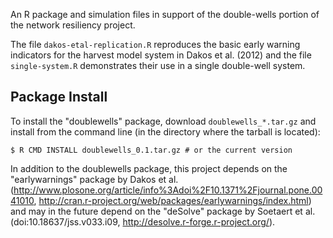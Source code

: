 An R package and simulation files in support of the double-wells portion of the network resiliency project.

The file `dakos-etal-replication.R` reproduces the basic early warning indicators for the harvest model system in Dakos et al. (2012) and the file `single-system.R` demonstrates their use in a single double-well system.

## Package Install

To install the "doublewells" package, download `doublewells_*.tar.gz` and install from the command line (in the directory where the tarball is located):

```
$ R CMD INSTALL doublewells_0.1.tar.gz # or the current version
```

In addition to the doublewells package, this project depends on the "earlywarnings" package by Dakos et al. (http://www.plosone.org/article/info%3Adoi%2F10.1371%2Fjournal.pone.0041010, http://cran.r-project.org/web/packages/earlywarnings/index.html) and may in the future depend on the "deSolve" package by Soetaert et al. (doi:10.18637/jss.v033.i09, http://desolve.r-forge.r-project.org/). 
